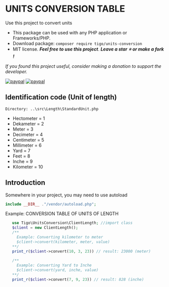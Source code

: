 # UNITS CONVERSION TABLE
Use this project to convert units

- This package can be used with any PHP application or Frameworks/PHP.
- Download package: ```composer require tigo/units-conversion```
- MIT license. ***Feel free to use this project***. ***Leave a star :star: or make a fork !***

*If you found this project useful, consider making a donation to support the developer.* 

[![paypal](https://www.paypalobjects.com/pt_BR/BR/i/btn/btn_donateCC_LG.gif)](https://www.paypal.com/donate?hosted_button_id=5SCQFF9FDUYNW)
[![paypal](https://www.paypalobjects.com/en_US/i/btn/btn_donateCC_LG.gif)](https://www.paypal.com/donate?hosted_button_id=XLUUH8EL85UXE)

## Identification code (Unit of length)
```
Directory: ..\src\Length\StandardUnit.php
```
* Hectometer = 1 
* Dekameter = 2
* Meter = 3
* Decimeter = 4
* Centimeter = 5
* Millimeter = 6
* Yard = 7
* Feet = 8
* Inche = 9
* Kilometer = 10
## Introduction
Somewhere in your project, you may need to use autoload
 ```php
 include __DIR__ ."/vendor/autoload.php";
 ```
 Example: CONVERSION TABLE OF UNITS OF LENGTH
 ```php
    use Tigo\UnitsConversion\ClientLength; //import class 
    $client = new ClientLength();
    /**
      Example: Converting kilometer to meter
      $client->convert(kilometer, meter, value)
    **/
    print_r($client->convert(10, 3, 23)) // result: 23000 (meter)
    
    /**
      Example: Converting Yard to Inche
      $client->convert(yard, inche, value)
    **/
    print_r($client->convert(7, 9, 23)) // result: 828 (inche)
 ```
